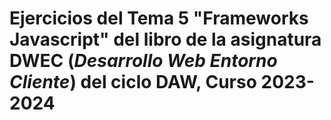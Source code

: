 # Ejercicios del Tema 5 "Frameworks Javascript"  del libro de la asignatura **DWEC** (*Desarrollo Web Entorno Cliente*) del ciclo DAW, Curso 2023-2024
